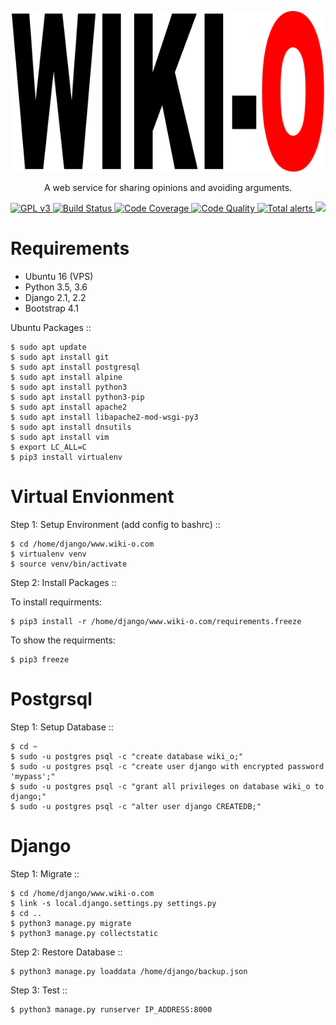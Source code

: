 <!-- __      __    __               ___
    /  \    /  \__|  | _ __        /   \
    \   \/\/   /  |  |/ /  |  __  |  |  |
     \        /|  |    <|  | |__| |  |  |
      \__/\__/ |__|__|__\__|       \___/

Copyright (C) 2018 Wiki-O, Frank Imeson

This source code is licensed under the GPL license found in the
LICENSE.md file in the root directory of this source tree.
-->

<p align="center">
    <img
    src="docs/images/logo.svg"
    width="500px;">
</p>
<p align="center">
    A web service for sharing opinions and avoiding arguments.
</p>
<p align="center">
    <a href="LICENSE.md">
        <img alt="GPL v3" src="https://img.shields.io/badge/License-GPLv3-blue.svg" style="max-width:100%;"/>
    </a>
    <a href="https://travis-ci.com/github/www-wiki-o-com/www-wiki-o-com">
        <img alt="Build Status" src="https://travis-ci.org/www-wiki-o-com/www-wiki-o-com.png?branch=master" style="max-width:100%;"/>
    </a>
    <a href="https://codecov.io/gh/www-wiki-o-com/www-wiki-o-com">
        <img alt="Code Coverage" src="https://codecov.io/gh/www-wiki-o-com/www-wiki-o-com/branch/master/graph/badge.svg" style="max-width:100%;"/>
    </a>
    <!-- <a href="https://codeclimate.com/github/www-wiki-o-com/www-wiki-o-com/maintainability">
        <img src="https://api.codeclimate.com/v1/badges/0262c54df6ffeaf33973/maintainability" />
    </a> -->
    <a href="https://scrutinizer-ci.com/g/www-wiki-o-com/www-wiki-o-com/?branch=master">
        <img alt="Code Quality" src="https://scrutinizer-ci.com/g/www-wiki-o-com/www-wiki-o-com/badges/quality-score.png?b=master" />
    </a>
    <a href="https://lgtm.com/projects/g/www-wiki-o-com/www-wiki-o-com/alerts/">
        <img alt="Total alerts" src="https://img.shields.io/lgtm/alerts/g/www-wiki-o-com/www-wiki-o-com.svg?logo=lgtm&logoWidth=18"/>
    </a>
    <img src="https://img.shields.io/website?url=http%3A%2F%2Fwiki-o.com" />
</p>

# Requirements

- Ubuntu 16 (VPS)
- Python 3.5, 3.6
- Django 2.1, 2.2
- Bootstrap 4.1

Ubuntu Packages
::

    $ sudo apt update
    $ sudo apt install git
    $ sudo apt install postgresql
    $ sudo apt install alpine
    $ sudo apt install python3
    $ sudo apt install python3-pip
    $ sudo apt install apache2
    $ sudo apt install libapache2-mod-wsgi-py3
    $ sudo apt install dnsutils
    $ sudo apt install vim
    $ export LC_ALL=C
    $ pip3 install virtualenv

# Virtual Envionment

Step 1: Setup Environment (add config to bashrc)
::

    $ cd /home/django/www.wiki-o.com
    $ virtualenv venv
    $ source venv/bin/activate

Step 2: Install Packages
::

To install requirments:

    $ pip3 install -r /home/django/www.wiki-o.com/requirements.freeze

To show the requirments:

    $ pip3 freeze

# Postgrsql

Step 1: Setup Database
::

    $ cd ~
    $ sudo -u postgres psql -c "create database wiki_o;"
    $ sudo -u postgres psql -c "create user django with encrypted password 'mypass';"
    $ sudo -u postgres psql -c "grant all privileges on database wiki_o to django;"
    $ sudo -u postgres psql -c "alter user django CREATEDB;"

# Django

Step 1: Migrate
::

    $ cd /home/django/www.wiki-o.com
    $ link -s local.django.settings.py settings.py
    $ cd ..
    $ python3 manage.py migrate
    $ python3 manage.py collectstatic

Step 2: Restore Database
::

    $ python3 manage.py loaddata /home/django/backup.json

Step 3: Test
::

    $ python3 manage.py runserver IP_ADDRESS:8000
